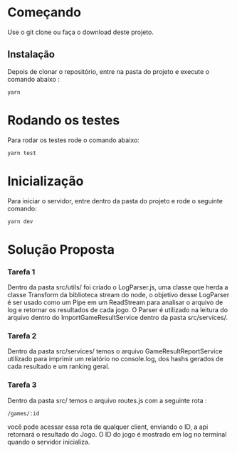 # Começando

Use o git clone ou faça o download deste projeto.

## Instalação

Depois de clonar o repositório, entre na pasta do projeto e execute o comando abaixo :

```
yarn
```

# Rodando os testes

Para rodar os testes rode o comando abaixo:

```
yarn test
```

# Inicialização

Para iniciar o servidor, entre dentro da pasta do projeto e rode o seguinte comando:

```
yarn dev
```

# Solução Proposta

### Tarefa 1

Dentro da pasta src/utils/ foi criado o LogParser.js, uma classe que herda a classe Transform da biblioteca stream do node, o objetivo desse LogParser é ser usado como um Pipe em um ReadStream para analisar o arquivo de log e retornar os resultados de cada jogo. O Parser é utilizado na leitura do arquivo dentro do ImportGameResultService dentro da pasta src/services/.

### Tarefa 2

Dentro da pasta src/services/ temos o arquivo GameResultReportService utilizado para imprimir um relatório no console.log, dos hashs gerados de cada resultado e um ranking geral.

### Tarefa 3

Dentro da pasta src/ temos o arquivo routes.js com a seguinte rota :

```
/games/:id
```

você pode acessar essa rota de qualquer client, enviando o ID, a api retornará o resultado do Jogo. O ID do jogo é mostrado em log no terminal quando o servidor inicializa.
